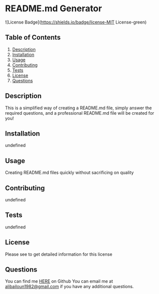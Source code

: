 # README.md Generator
![License Badge](https://shields.io/badge/license-MIT License-green)
## Table of Contents
1. [Description](#description)
2. [Installation](#installation)
3. [Usage](#usage)
4. [Contributing](#contributing)
5. [Tests](#tests)
6. [License](#license)
7. [Questions](#questions)

## Description
This is a simplified way of creating a README.md file, simply answer the required questions, and a professional README.md file will be created for you!
## Installation
undefined
## Usage
Creating README.md files quickly without sacrificing on quality
## Contributing
undefined
## Tests
undefined
## License
Please see  to get detailed information for this license

## Questions
You can find me [HERE](https://github.com/AliBailoun) on Github
You can email me at alibailoun1982@gmail.com if you have any additional questions.
